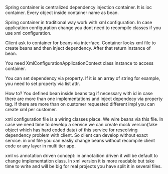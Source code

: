 Spring container is centralized dependency injection container. It is ioc container. Every object inside container name as bean.

Spring container in traditional way work with xml configuration. In case application configuration change you dont need to recompile classes if you use xml configuration.

Client ask to container for beans via interface. Container looks xml file to create beans and then inject dependency. After that return instance of bean.

You need XmlConfigurationApplicationContext class instance to access container.

You can set dependency via property. If it is an array of string for example, you need to set property via list attr.

How to?
You defined bean inside beans tag if necessary with id in case there are more than one implementations and inject dependecy via property tag.
If there are more than on customer requested different impl you can create xml per customer.

xml configuration file is a wiring classes place. We wire beans via this file. 
In case we need time to develop a service we can create mock version(fake object which has hard coded data) of this service for reseolving dependency problem with client. So client can develop without exact service. in xml file you can easliy change beans without recompile client code or any layer in multi tier app.

xml vs annotation driven concept: in annotaition driven it will be default to change implementation class. In xml version it is more readable but take time to write and will be big for real projects you have split it in several files.

